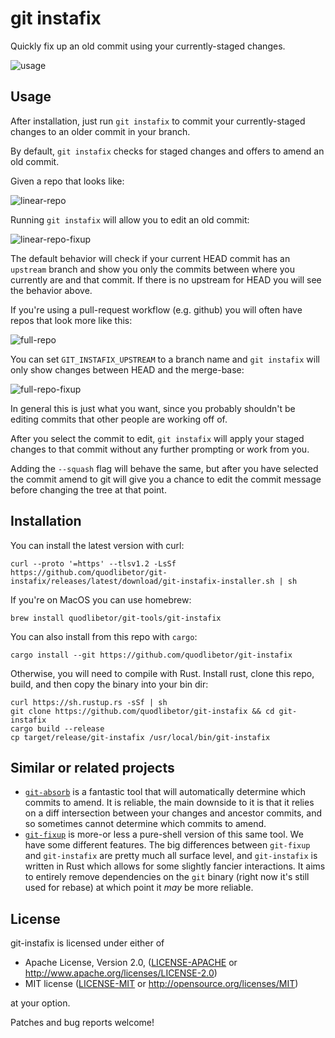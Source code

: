 # git instafix

Quickly fix up an old commit using your currently-staged changes.

![usage](./static/full-workflow-simple.gif)

## Usage

After installation, just run `git instafix` to commit your currently-staged
changes to an older commit in your branch.

By default, `git instafix` checks for staged changes and offers to amend an old
commit.

Given a repo that looks like:

![linear-repo](./static/00-initial-state.png)

Running `git instafix` will allow you to edit an old commit:

![linear-repo-fixup](./static/01-selector.gif)

The default behavior will check if your current HEAD commit has an `upstream`
branch and show you only the commits between where you currently are and that
commit. If there is no upstream for HEAD you will see the behavior above.

If you're using a pull-request workflow (e.g. github) you will often have repos that look more like this:

![full-repo](./static/20-initial-full-repo.png)

You can set `GIT_INSTAFIX_UPSTREAM` to a branch name and `git instafix` will only
show changes between HEAD and the merge-base:

![full-repo-fixup](./static/21-with-upstream.gif)

In general this is just what you want, since you probably shouldn't be editing
commits that other people are working off of.

After you select the commit to edit, `git instafix` will apply your staged changes
to that commit without any further prompting or work from you.

Adding the `--squash` flag will behave the same, but after you have selected the commit amend to
git will give you a chance to edit the commit message before changing the tree at that point.

## Installation

You can install the latest version with curl:

    curl --proto '=https' --tlsv1.2 -LsSf https://github.com/quodlibetor/git-instafix/releases/latest/download/git-instafix-installer.sh | sh

If you're on MacOS you can use homebrew:

    brew install quodlibetor/git-tools/git-instafix

You can also install from this repo with `cargo`:

    cargo install --git https://github.com/quodlibetor/git-instafix

Otherwise, you will need to compile with Rust. Install rust, clone this repo,
build, and then copy the binary into your bin dir:

    curl https://sh.rustup.rs -sSf | sh
    git clone https://github.com/quodlibetor/git-instafix && cd git-instafix
    cargo build --release
    cp target/release/git-instafix /usr/local/bin/git-instafix

## Similar or related projects

* [`git-absorb`](https://github.com/tummychow/git-absorb) is a fantastic tool that will
  automatically determine which commits to amend. It is reliable, the main downside to it is that
  it relies on a diff intersection between your changes and ancestor commits, and so sometimes
  cannot determine which commits to amend.
* [`git-fixup`](https://github.com/keis/git-fixup) is more-or less a pure-shell version of this
  same tool. We have some different features. The big differences between `git-fixup` and
  `git-instafix` are pretty much all surface level, and `git-instafix` is written in Rust which
  allows for some slightly fancier interactions. It aims to entirely remove dependencies on the
  `git` binary (right now it's still used for rebase) at which point it _may_ be more reliable.

## License

git-instafix is licensed under either of

 * Apache License, Version 2.0, ([LICENSE-APACHE](LICENSE-APACHE) or
   http://www.apache.org/licenses/LICENSE-2.0)
 * MIT license ([LICENSE-MIT](LICENSE-MIT) or
   http://opensource.org/licenses/MIT)

at your option.

Patches and bug reports welcome!
